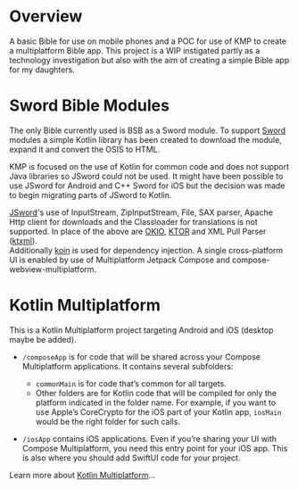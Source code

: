 # Overview

A basic Bible for use on mobile phones and a POC for use of KMP to create a multiplatform Bible app.
This project is a WIP instigated partly as a technology investigation but also with the aim of creating a simple Bible app for my daughters.

# Sword Bible Modules

The only Bible currently used is BSB as a Sword module.  To support [Sword](https://www.crosswire.org/sword/index.jsp) modules a simple Kotlin library 
has been created to download the module, expand it and convert the OSIS to HTML.  

KMP is focused on the use of Kotlin for common code and does not support Java libraries so JSword could 
not be used.  It might have been possible to use JSword for Android and C++ Sword for iOS but the 
decision was made to begin migrating parts of JSword to Kotlin.

[JSword](https://www.crosswire.org/jsword/)'s use of InputStream, ZipInputStream, File, SAX parser, Apache Http client for downloads and the Classloader for translations is not supported.
In place of the above are [OKIO](https://github.com/square/okio), [KTOR](https://ktor.io/) and XML Pull Parser ([ktxml](https://github.com/kobjects/ktxml)).  
Additionally [koin](https://insert-koin.io/) is used for dependency injection. 
A single cross-platform UI is enabled by use of Multiplatform Jetpack Compose and compose-webview-multiplatform.

# Kotlin Multiplatform

This is a Kotlin Multiplatform project targeting Android and iOS (desktop maybe be added).

* `/composeApp` is for code that will be shared across your Compose Multiplatform applications.
  It contains several subfolders:
  - `commonMain` is for code that’s common for all targets.
  - Other folders are for Kotlin code that will be compiled for only the platform indicated in the folder name.
    For example, if you want to use Apple’s CoreCrypto for the iOS part of your Kotlin app,
    `iosMain` would be the right folder for such calls.

* `/iosApp` contains iOS applications. Even if you’re sharing your UI with Compose Multiplatform, 
  you need this entry point for your iOS app. This is also where you should add SwiftUI code for your project.


Learn more about [Kotlin Multiplatform](https://www.jetbrains.com/help/kotlin-multiplatform-dev/get-started.html)…